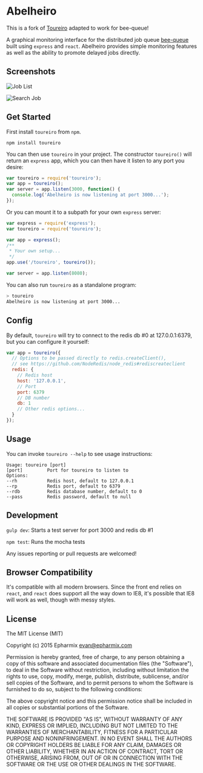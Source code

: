 # Abelheiro

This is a fork of [Toureiro](https://github.com/Epharmix/Toureiro) adapted to work for bee-queue!

A graphical monitoring interface for the distributed job queue [bee-queue](https://github.com/LewisJEllis/bee-queue) built using `express` and `react`. Abelheiro provides simple monitoring features as well as the ability to promote delayed jobs directly.

## Screenshots

![Job List](https://raw.githubusercontent.com/Epharmix/Toureiro/screenshots/public/screenshots/Job%20List.png "Job List")

![Search Job](https://raw.githubusercontent.com/Epharmix/Toureiro/screenshots/public/screenshots/Search%20Job.png "Search Job")

## Get Started

First install `toureiro` from `npm`.

```
npm install toureiro
```

You can then use `toureiro` in your project. The constructor `toureiro()` will return an `express` app, which you can then have it listen to any port you desire:

```javascript
var toureiro = require('toureiro');
var app = toureiro();
var server = app.listen(3000, function() {
  console.log('Abelheiro is now listening at port 3000...');
});
```

Or you can mount it to a subpath for your own `express` server:

```javascript
var express = require('express');
var toureiro = require('toureiro');

var app = express();
/**
 * Your own setup...
 */
app.use('/toureiro', toureiro());

var server = app.listen(8080);
```

You can also run `toureiro` as a standalone program:

```bash
> toureiro
Abelheiro is now listening at port 3000...
```

## Config

By default, `toureiro` will try to connect to the redis db #0 at 127.0.0.1:6379, but you can configure it yourself:

```javascript
var app = toureiro({
  // Options to be passed directly to redis.createClient(),
  // see https://github.com/NodeRedis/node_redis#rediscreateclient
  redis: {
    // Redis host
    host: '127.0.0.1',
    // Port
    port: 6379
    // DB number
    db: 1
    // Other redis options...
  }
});
```

## Usage

You can invoke `toureiro --help` to see usage instructions:

```
Usage: toureiro [port]
[port]         Port for toureiro to listen to
Options:
--rh           Redis host, default to 127.0.0.1
--rp           Redis port, default to 6379
--rdb          Redis database number, default to 0
--pass         Redis password, default to null
```

## Development

`gulp dev`: Starts a test server for port 3000 and redis db #1

`npm test`: Runs the mocha tests

Any issues reporting or pull requests are welcomed!

## Browser Compatibility

It's compatible with all modern browsers. Since the front end relies on `react`, and `react` does support all the way down to IE8, it's possible that IE8 will work as well, though with messy styles.

## License

The MIT License (MIT)

Copyright (c) 2015 Epharmix <evan@epharmix.com>

Permission is hereby granted, free of charge, to any person obtaining a copy
of this software and associated documentation files (the "Software"), to deal
in the Software without restriction, including without limitation the rights
to use, copy, modify, merge, publish, distribute, sublicense, and/or sell
copies of the Software, and to permit persons to whom the Software is
furnished to do so, subject to the following conditions:

The above copyright notice and this permission notice shall be included in all
copies or substantial portions of the Software.

THE SOFTWARE IS PROVIDED "AS IS", WITHOUT WARRANTY OF ANY KIND, EXPRESS OR
IMPLIED, INCLUDING BUT NOT LIMITED TO THE WARRANTIES OF MERCHANTABILITY,
FITNESS FOR A PARTICULAR PURPOSE AND NONINFRINGEMENT. IN NO EVENT SHALL THE
AUTHORS OR COPYRIGHT HOLDERS BE LIABLE FOR ANY CLAIM, DAMAGES OR OTHER
LIABILITY, WHETHER IN AN ACTION OF CONTRACT, TORT OR OTHERWISE, ARISING FROM,
OUT OF OR IN CONNECTION WITH THE SOFTWARE OR THE USE OR OTHER DEALINGS IN THE
SOFTWARE.
